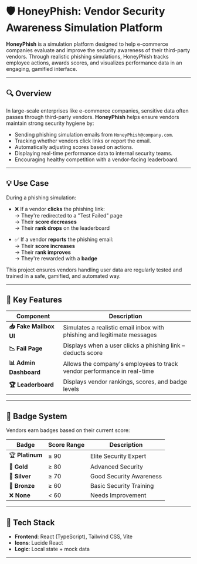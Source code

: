 
# 🛡️ HoneyPhish: Vendor Security Awareness Simulation Platform

**HoneyPhish** is a simulation platform designed to help e-commerce companies evaluate and improve the security awareness of their third-party vendors. Through realistic phishing simulations, HoneyPhish tracks employee actions, awards scores, and visualizes performance data in an engaging, gamified interface.

---

## 🔍 Overview

In large-scale enterprises like e-commerce companies, sensitive data often passes through third-party vendors. **HoneyPhish** helps ensure vendors maintain strong security hygiene by:

- Sending phishing simulation emails from `HoneyPhish@company.com`.
- Tracking whether vendors click links or report the email.
- Automatically adjusting scores based on actions.
- Displaying real-time performance data to internal security teams.
- Encouraging healthy competition with a vendor-facing leaderboard.

---

## 💡 Use Case

During a phishing simulation:

- ❌ If a vendor **clicks** the phishing link:  
  → They're redirected to a "Test Failed" page  
  → Their **score decreases**  
  → Their **rank drops** on the leaderboard  

- ✅ If a vendor **reports** the phishing email:  
  → Their **score increases**  
  → Their **rank improves**  
  → They're rewarded with a **badge**

This project ensures vendors handling user data are regularly tested and trained in a safe, gamified, and automated way.

---

## 📄 Key Features

| Component | Description |
|----------|-------------|
| **📥 Fake Mailbox UI** | Simulates a realistic email inbox with phishing and legitimate messages |
| **📉 Fail Page** | Displays when a user clicks a phishing link – deducts score |
| **📊 Admin Dashboard** | Allows the company's employees to track vendor performance in real-time |
| **🏆 Leaderboard** | Displays vendor rankings, scores, and badge levels |

---

## 🏅 Badge System

Vendors earn badges based on their current score:

| Badge      | Score Range | Description             |
|------------|-------------|-------------------------|
| 🏆 **Platinum** | ≥ 90        | Elite Security Expert    |
| 🥇 **Gold**     | ≥ 80        | Advanced Security        |
| 🥈 **Silver**   | ≥ 70        | Good Security Awareness  |
| 🥉 **Bronze**   | ≥ 60        | Basic Security Training  |
| ❌ **None**     | < 60        | Needs Improvement        |

---

## 🧠 Tech Stack

- **Frontend**: React (TypeScript), Tailwind CSS, Vite
- **Icons**: Lucide React
- **Logic**: Local state + mock data

---
